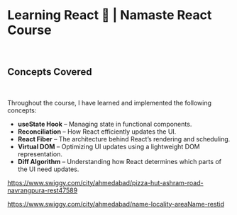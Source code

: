 # Learning React 🚀 | Namaste React Course
<br>

## Concepts Covered 
<br>

Throughout the course, I have learned and implemented the following concepts:<br>

- **useState Hook** – Managing state in functional components.<br>  
- **Reconciliation** – How React efficiently updates the UI.<br>
- **React Fiber** – The architecture behind React’s rendering and scheduling.<br>
- **Virtual DOM** – Optimizing UI updates using a lightweight DOM representation.<br>  
- **Diff Algorithm** – Understanding how React determines which parts of the UI need updates.<br>


https://www.swiggy.com/city/ahmedabad/pizza-hut-ashram-road-navrangpura-rest47589

https://www.swiggy.com/city/ahmedabad/name-locality-areaName-restid